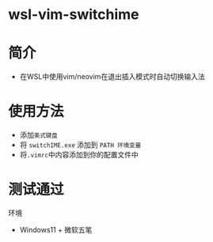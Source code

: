 # wsl-vim-switchime

# 简介
- 在WSL中使用vim/neovim在退出插入模式时自动切换输入法  
# 使用方法
- 添加`美式键盘`
- 将 `switchIME.exe` 添加到 `PATH 环境变量` 
- 将`.vimrc`中内容添加到你的配置文件中


# 测试通过
环境
- Windows11 + 微软五笔
